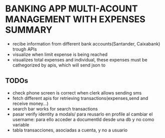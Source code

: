 # BANKING APP MULTI-ACOUNT MANAGEMENT WITH EXPENSES SUMMARY #
- recibe information from different bank accounts(Santander, Caixabank) trough APIs
- visualize when limit expense is being reached
- visualizes total expenses and individual, these expenses must be cathegorized by apis, which will send json to 

## TODOs ##

- check phone screen is correct when clerk allows sending sms
- fetch different apis for retrieving transactions(expenses,send and receive money...)
- search bar works for search transactions
- pasar verify identity a modals/ para reusarlo en profile al cambiar el username: para
ello acceder a documentId desde una db y no como variable
- tabla transacciones, asociadas a cuenta, y no a usuario